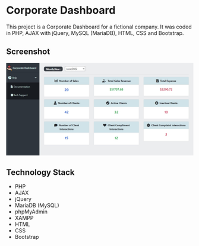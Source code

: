 # Corporate Dashboard

This project is a Corporate Dashboard for a fictional company. It was coded in PHP, AJAX with jQuery, MySQL (MariaDB), HTML, CSS and Bootstrap.

## Screenshot 

![Screenshot](Screenshot.jpg)

## Technology Stack

+ PHP
+ AJAX
+ jQuery
+ MariaDB (MySQL)
+ phpMyAdmin
+ XAMPP
+ HTML
+ CSS
+ Bootstrap
